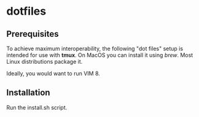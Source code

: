 dotfiles
========

## Prerequisites
To achieve maximum interoperability, the following "dot files" setup is
intended for use with **tmux**. On MacOS you can install it using *brew*. Most
Linux distributions package it.

Ideally, you would want to run VIM 8.

## Installation
Run the install.sh script.
